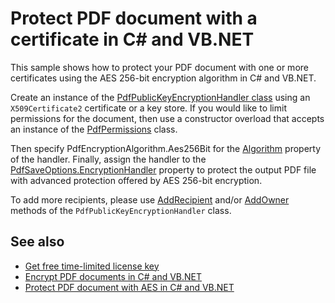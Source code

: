 # Protect PDF document with a certificate in C# and VB.NET
This sample shows how to protect your PDF document with one or more certificates using the AES 256-bit encryption algorithm in C# and VB.NET.

Create an instance of the [PdfPublicKeyEncryptionHandler class](https://api.docotic.com/pdfpublickeyencryptionhandler) using an `X509Certificate2` certificate or a key store. If you would like to limit permissions for the document, then use a constructor overload that accepts an instance of the [PdfPermissions](https://api.docotic.com/pdfpermissions) class.

Then specify PdfEncryptionAlgorithm.Aes256Bit for the [Algorithm](https://api.docotic.com/pdfencryptionhandler-algorithm) property of the handler. Finally, assign the handler to the [PdfSaveOptions.EncryptionHandler](https://api.docotic.com/pdfsaveoptions-encryptionhandler) property to protect the output PDF file with advanced protection offered by AES 256-bit encryption.

To add more recipients, please use [AddRecipient](https://api.docotic.com/pdfpublickeyencryptionhandler-addrecipient) and/or [AddOwner](https://api.docotic.com/pdfpublickeyencryptionhandler-addowner) methods of the `PdfPublicKeyEncryptionHandler` class.

## See also
* [Get free time-limited license key](https://bitmiracle.com/pdf-library/download)
* [Encrypt PDF documents in C# and VB.NET](https://bitmiracle.com/pdf-library/passwords/encrypt)
* [Protect PDF document with AES in C# and VB.NET](/Samples/Security/ProtectDocumentWithAes)
